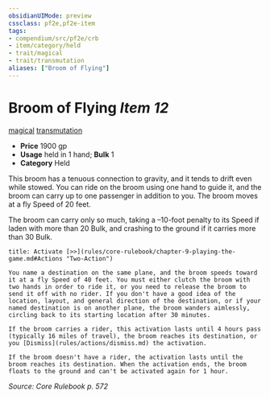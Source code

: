 ```yaml
---
obsidianUIMode: preview
cssclass: pf2e,pf2e-item
tags:
- compendium/src/pf2e/crb
- item/category/held
- trait/magical
- trait/transmutation
aliases: ["Broom of Flying"]
---
```

# Broom of Flying *Item 12*  
[magical](rules/traits/magical.md)  [transmutation](rules/traits/transmutation.md)  

- **Price** 1900 gp
- **Usage** held in 1 hand; **Bulk** 1
- **Category** Held

This broom has a tenuous connection to gravity, and it tends to drift even while stowed. You can ride on the broom using one hand to guide it, and the broom can carry up to one passenger in addition to you. The broom moves at a fly Speed of 20 feet.

The broom can carry only so much, taking a –10-foot penalty to its Speed if laden with more than 20 Bulk, and crashing to the ground if it carries more than 30 Bulk.

```ad-embed-ability
title: Activate [>>](rules/core-rulebook/chapter-9-playing-the-game.md#Actions "Two-Action")

You name a destination on the same plane, and the broom speeds toward it at a fly Speed of 40 feet. You must either clutch the broom with two hands in order to ride it, or you need to release the broom to send it off with no rider. If you don't have a good idea of the location, layout, and general direction of the destination, or if your named destination is on another plane, the broom wanders aimlessly, circling back to its starting location after 30 minutes.

If the broom carries a rider, this activation lasts until 4 hours pass (typically 16 miles of travel), the broom reaches its destination, or you [Dismiss](rules/actions/dismiss.md) the activation.

If the broom doesn't have a rider, the activation lasts until the broom reaches its destination. When the activation ends, the broom floats to the ground and can't be activated again for 1 hour.
```

*Source: Core Rulebook p. 572*